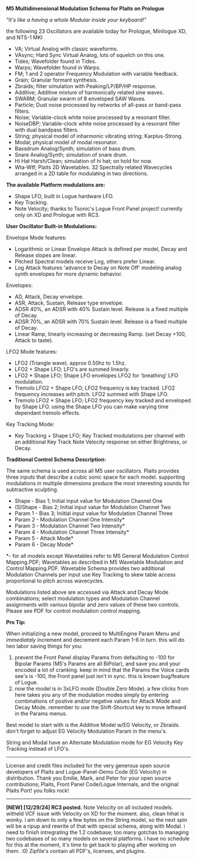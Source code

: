 **M5 Multidimensional Modulation Schema for Plaits on Prologue**

*"It's like a having a whole Modular inside your keyboard!"*

the following 23 Oscillators are available today for Prologue, Minilogue XD, and NTS-1 MKI
- VA; Virtual Analog with classic waveforms.
- VAsync; Hard Sync Virtual Analog, lots of squelch on this one.
- Tides; Wavefolder found in Tides.
- Warps; Wavefolder found in Warps.
- FM; 1 and 2 operator Frequency Modulation with variable feedback.
- Grain; Granular formant synthesis.
- Zbraids; filter simulation with Peaking/LP/BP/HP response.
- Additive; Additive mixture of harmonically related sine waves.
- SWARM; Granular swarm of 8 enveloped SAW Waves.
- Particle; Dust noise processed by networks of all-pass or band-pass filters.
- Noise; Variable-clock white noise processed by a resonant filter.
- NoiseDBP; Variable-clock white noise processed by a resonant filter with dual bandpass filters.
- String; physical model of inharmonic vibrating string; Karplus-Strong.
- Modal; physical model of modal resonator.
- Bassdrum Analog/Synth; simulation of bass drum.
- Snare Analog/Synth; simulation of snare drum.
- Hi Hat Harsh/Clean; simulation of hi hat; on hold for now.
- Wta-Wtf; Plaits 2D Wavetables. 32 Spectrally related Wavecycles arranged in a 2D table for modulating in two directions.

**The available Platform modulations are:**
- Shape LFO, built in Logue hardware LFO.
- Key Tracking.
- Note Velocity; thanks to Tsonic's Logue Front Panel project! currently only on XD and Prologue with RC3. 

**User Oscillator Built-in Modulations:**

Envelope Mode features:
- Logarithmic or Linear Envelope Attack is defined per model, Decay and Release slopes are linear.
- Pitched Spectral models receive Log, others prefer Linear. 
- Log Attack features 'advance to Decay on Note Off' modeling analog synth envelopes for more dynamic behavior. 

Envelopes:
- AD, Attack, Decay envelope.
- ASR, Attack, Sustain, Release type envelope.
- ADSR 40%, an ADSR with 40% Sustain level. Release is a fixed multiple of Decay.
- ADSR 70%, an ADSR with 70% Sustain level. Release is a fixed multiple of Decay.
- Linear Ramp, linearly increasing or decreasing Ramp. (set Decay +100, Attack to taste).

LFO2 Mode features:
- LFO2 (Triangle wave). approx 0.50hz to 1.5hz.
- LFO2 + Shape LFO; LFO's are summed linearly.
- LFO2 * Shape LFO; Shape LFO envelopes LFO2 for 'breathing' LFO modulation.
- Tremolo LFO2 + Shape LFO; LFO2 frequency is key tracked. LFO2 frequency increases with pitch. LFO2 summed with Shape LFO.
- Tremolo LFO2 * Shape LFO; LFO2 frequency key tracked and enveloped by Shape LFO. using the Shape LFO you can make varying time dependant tremolo effects.

Key Tracking Mode:
- Key Tracking + Shape LFO; Key Tracked modulations per channel with an additional Key Track Note Velocity response on either Brightness, or Decay.

**Traditional Control Schema Description:**

The same schema is used across all M5 user oscillators. Plaits provides three inputs that describe a cubic sonic space for each model. supporting modulations in multiple dimensions produce the most interesting sounds for subtractive sculpting. 
- Shape - Bias 1; Initial input value for Modulation Channel One
- (S)Shape - Bias 2; Initial input value for Modulation Channel Two
- Param 1 - Bias 3; Iniitial input value for Modulation Channel Three
- Param 2 - Modulation Channel One Intensity* 
- Param 3 - Modulation Channel Two Intensity*
- Param 4 - Modulation Channel Three Intensity*
- Param 5 - Attack Mode*
- Param 6 - Decay Mode*

*- for all models except Wavetables refer to M5 General Modulation Control Mapping.PDF; Wavetables as described in M5 Wavetable Modulation and Control Mapping.PDF. Wavetable Schema provides two additional Modulation Channels per input use Key Tracking to skew table access proportional to pitch across wavecycles.

Modulations listed above are accessed via Attack and Decay Mode combinations; select modulation types and Modulation Channel assignments with various bipolar and zero values of these two controls. Please see PDF for control modulation control mapping.

**Pro Tip:**

When initializing a new model, proceed to MultiEngine Param Menu and *immediataly* increment and decrement each Param 1-6 in turn. this will do two labor saving things for you: 
1. prevent the Front Panel display Params from defaulting to -100 for Bipolar Params (M5's Params are all BiPolar), and save you and your encoded a lot of cranking. keep in mind that the Params the Voice cards see's is -100, the Front panel just isn't in sync. this is known bug/feature of Logue.
2. now the model is in 3xLFO mode (Double Zero Mode). a few clicks from here takes you any of the modulation modes simply by entering combinations of postive and/or negative values for Attack Mode and Decay Mode. remember to use the Shift-Shortcut key to move leftward in the Params menus.

Best model to start with is the Additive Model w/EG Velocity, or Zbraids. don't forget to adjust EG Velocity Modulation Param in the menu's.

String and Modal have an Alternate Modulation mode for EG Velocity Key Tracking instead of LFO's.

--------------------
License and credit files included for the very generous open source developers of Plaits and Logue-Panel-Demo Code (EG Velocity) in distribution. Thank you Emilie, Mark, and Peter for your open source contributions; Plaits, Front Panel Code/Logue Internals, and the original Plaits Port! you folks rock!

-------------------
**[NEW] [12/29/24] RC3 posted.** Note Velocity on all included models. witheld VCF issue with Velocity on XD for the moment. also, clean hihat is wonky.  i am down to only a few bytes on the String model, so the next spin will be a ripup and rewrite of that with special schema, along with Modal. i need to finish intregrating the 1.2 codebase; too many gotchas to managing two codebases of so many models on several platforms. i have no schedule for this at the moment, it's time to get back to playing after working on them. :0) Zipfile's contain all PDF's, licenses, and plugins.
